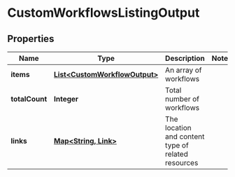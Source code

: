 

# CustomWorkflowsListingOutput


## Properties

| Name | Type | Description | Notes |
|------------ | ------------- | ------------- | -------------|
|**items** | [**List&lt;CustomWorkflowOutput&gt;**](CustomWorkflowOutput.md) | An array of workflows |  |
|**totalCount** | **Integer** | Total number of workflows |  |
|**links** | [**Map&lt;String, Link&gt;**](Link.md) | The location and content type of related resources |  |



